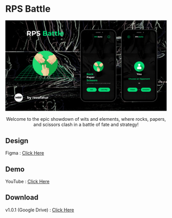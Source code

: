 # RPS Battle

<div align="center">
    <img src="./rps_battle_thumbnail.png" alt="Coming Soon" style="max-width: 100%; height: auto;" />
    <p>
        Welcome to the epic showdown of wits and elements, where rocks, papers, and scissors clash in a battle of fate and strategy!
    </p>
</div>

## Design

Figma : [Click Here](https://www.figma.com/file/yFcAYrJpkWAhoFsHIVLK83/RPS-Battle?type=design&node-id=0%3A1&mode=design&t=O1XuVlywr6Trkdcp-1)

## Demo

YouTube : [Click Here](https://youtu.be/H9k3U2Jd1jM)

## Download

v1.0.1 (Google Drive) : [Click Here](https://drive.google.com/file/d/1mpNummuuLnjrBsiubEvTwN0TuWqQm9bz/view?usp=sharing)
